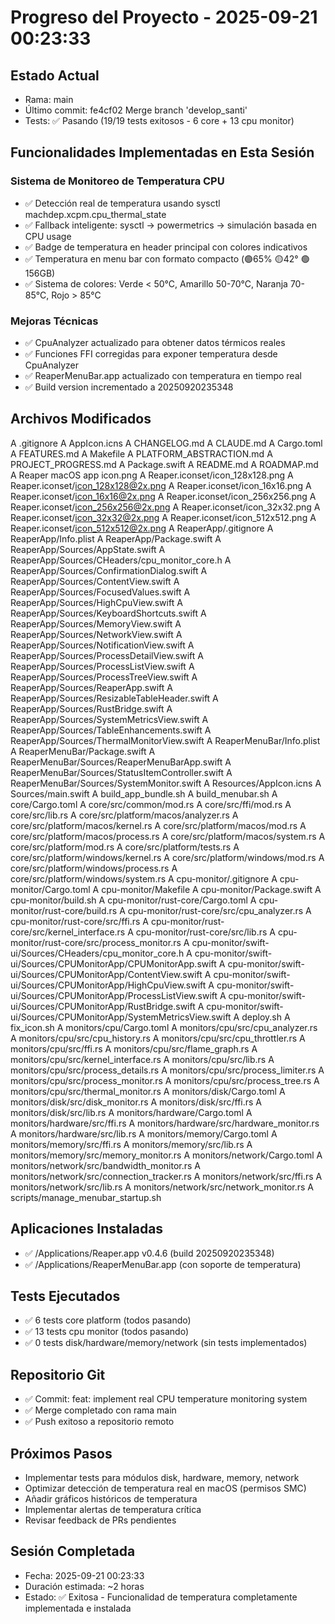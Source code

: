 # Progreso del Proyecto - 2025-09-21 00:23:33

## Estado Actual
- Rama: main
- Último commit: fe4cf02 Merge branch 'develop_santi'
- Tests: ✅ Pasando (19/19 tests exitosos - 6 core + 13 cpu monitor)

## Funcionalidades Implementadas en Esta Sesión
### Sistema de Monitoreo de Temperatura CPU
- ✅ Detección real de temperatura usando sysctl machdep.xcpm.cpu_thermal_state
- ✅ Fallback inteligente: sysctl → powermetrics → simulación basada en CPU usage  
- ✅ Badge de temperatura en header principal con colores indicativos
- ✅ Temperatura en menu bar con formato compacto (🟢65% 🟡42° 🟢156GB)
- ✅ Sistema de colores: Verde < 50°C, Amarillo 50-70°C, Naranja 70-85°C, Rojo > 85°C

### Mejoras Técnicas
- ✅ CpuAnalyzer actualizado para obtener datos térmicos reales
- ✅ Funciones FFI corregidas para exponer temperatura desde CpuAnalyzer
- ✅ ReaperMenuBar.app actualizado con temperatura en tiempo real
- ✅ Build version incrementado a 20250920235348

## Archivos Modificados
A	.gitignore
A	AppIcon.icns
A	CHANGELOG.md
A	CLAUDE.md
A	Cargo.toml
A	FEATURES.md
A	Makefile
A	PLATFORM_ABSTRACTION.md
A	PROJECT_PROGRESS.md
A	Package.swift
A	README.md
A	ROADMAP.md
A	Reaper macOS app icon.png
A	Reaper.iconset/icon_128x128.png
A	Reaper.iconset/icon_128x128@2x.png
A	Reaper.iconset/icon_16x16.png
A	Reaper.iconset/icon_16x16@2x.png
A	Reaper.iconset/icon_256x256.png
A	Reaper.iconset/icon_256x256@2x.png
A	Reaper.iconset/icon_32x32.png
A	Reaper.iconset/icon_32x32@2x.png
A	Reaper.iconset/icon_512x512.png
A	Reaper.iconset/icon_512x512@2x.png
A	ReaperApp/.gitignore
A	ReaperApp/Info.plist
A	ReaperApp/Package.swift
A	ReaperApp/Sources/AppState.swift
A	ReaperApp/Sources/CHeaders/cpu_monitor_core.h
A	ReaperApp/Sources/ConfirmationDialog.swift
A	ReaperApp/Sources/ContentView.swift
A	ReaperApp/Sources/FocusedValues.swift
A	ReaperApp/Sources/HighCpuView.swift
A	ReaperApp/Sources/KeyboardShortcuts.swift
A	ReaperApp/Sources/MemoryView.swift
A	ReaperApp/Sources/NetworkView.swift
A	ReaperApp/Sources/NotificationView.swift
A	ReaperApp/Sources/ProcessDetailView.swift
A	ReaperApp/Sources/ProcessListView.swift
A	ReaperApp/Sources/ProcessTreeView.swift
A	ReaperApp/Sources/ReaperApp.swift
A	ReaperApp/Sources/ResizableTableHeader.swift
A	ReaperApp/Sources/RustBridge.swift
A	ReaperApp/Sources/SystemMetricsView.swift
A	ReaperApp/Sources/TableEnhancements.swift
A	ReaperApp/Sources/ThermalMonitorView.swift
A	ReaperMenuBar/Info.plist
A	ReaperMenuBar/Package.swift
A	ReaperMenuBar/Sources/ReaperMenuBarApp.swift
A	ReaperMenuBar/Sources/StatusItemController.swift
A	ReaperMenuBar/Sources/SystemMonitor.swift
A	Resources/AppIcon.icns
A	Sources/main.swift
A	build_app_bundle.sh
A	build_menubar.sh
A	core/Cargo.toml
A	core/src/common/mod.rs
A	core/src/ffi/mod.rs
A	core/src/lib.rs
A	core/src/platform/macos/analyzer.rs
A	core/src/platform/macos/kernel.rs
A	core/src/platform/macos/mod.rs
A	core/src/platform/macos/process.rs
A	core/src/platform/macos/system.rs
A	core/src/platform/mod.rs
A	core/src/platform/tests.rs
A	core/src/platform/windows/kernel.rs
A	core/src/platform/windows/mod.rs
A	core/src/platform/windows/process.rs
A	core/src/platform/windows/system.rs
A	cpu-monitor/.gitignore
A	cpu-monitor/Cargo.toml
A	cpu-monitor/Makefile
A	cpu-monitor/Package.swift
A	cpu-monitor/build.sh
A	cpu-monitor/rust-core/Cargo.toml
A	cpu-monitor/rust-core/build.rs
A	cpu-monitor/rust-core/src/cpu_analyzer.rs
A	cpu-monitor/rust-core/src/ffi.rs
A	cpu-monitor/rust-core/src/kernel_interface.rs
A	cpu-monitor/rust-core/src/lib.rs
A	cpu-monitor/rust-core/src/process_monitor.rs
A	cpu-monitor/swift-ui/Sources/CHeaders/cpu_monitor_core.h
A	cpu-monitor/swift-ui/Sources/CPUMonitorApp/CPUMonitorApp.swift
A	cpu-monitor/swift-ui/Sources/CPUMonitorApp/ContentView.swift
A	cpu-monitor/swift-ui/Sources/CPUMonitorApp/HighCpuView.swift
A	cpu-monitor/swift-ui/Sources/CPUMonitorApp/ProcessListView.swift
A	cpu-monitor/swift-ui/Sources/CPUMonitorApp/RustBridge.swift
A	cpu-monitor/swift-ui/Sources/CPUMonitorApp/SystemMetricsView.swift
A	deploy.sh
A	fix_icon.sh
A	monitors/cpu/Cargo.toml
A	monitors/cpu/src/cpu_analyzer.rs
A	monitors/cpu/src/cpu_history.rs
A	monitors/cpu/src/cpu_throttler.rs
A	monitors/cpu/src/ffi.rs
A	monitors/cpu/src/flame_graph.rs
A	monitors/cpu/src/kernel_interface.rs
A	monitors/cpu/src/lib.rs
A	monitors/cpu/src/process_details.rs
A	monitors/cpu/src/process_limiter.rs
A	monitors/cpu/src/process_monitor.rs
A	monitors/cpu/src/process_tree.rs
A	monitors/cpu/src/thermal_monitor.rs
A	monitors/disk/Cargo.toml
A	monitors/disk/src/disk_monitor.rs
A	monitors/disk/src/ffi.rs
A	monitors/disk/src/lib.rs
A	monitors/hardware/Cargo.toml
A	monitors/hardware/src/ffi.rs
A	monitors/hardware/src/hardware_monitor.rs
A	monitors/hardware/src/lib.rs
A	monitors/memory/Cargo.toml
A	monitors/memory/src/ffi.rs
A	monitors/memory/src/lib.rs
A	monitors/memory/src/memory_monitor.rs
A	monitors/network/Cargo.toml
A	monitors/network/src/bandwidth_monitor.rs
A	monitors/network/src/connection_tracker.rs
A	monitors/network/src/ffi.rs
A	monitors/network/src/lib.rs
A	monitors/network/src/network_monitor.rs
A	scripts/manage_menubar_startup.sh

## Aplicaciones Instaladas
- ✅ /Applications/Reaper.app v0.4.6 (build 20250920235348)
- ✅ /Applications/ReaperMenuBar.app (con soporte de temperatura)

## Tests Ejecutados
- ✅ 6 tests core platform (todos pasando)
- ✅ 13 tests cpu monitor (todos pasando)
- ✅ 0 tests disk/hardware/memory/network (sin tests implementados)

## Repositorio Git
- ✅ Commit: feat: implement real CPU temperature monitoring system
- ✅ Merge completado con rama main
- ✅ Push exitoso a repositorio remoto

## Próximos Pasos
- Implementar tests para módulos disk, hardware, memory, network
- Optimizar detección de temperatura real en macOS (permisos SMC)
- Añadir gráficos históricos de temperatura
- Implementar alertas de temperatura crítica
- Revisar feedback de PRs pendientes

## Sesión Completada
- Fecha: 2025-09-21 00:23:33
- Duración estimada: ~2 horas
- Estado: ✅ Exitosa - Funcionalidad de temperatura completamente implementada e instalada


